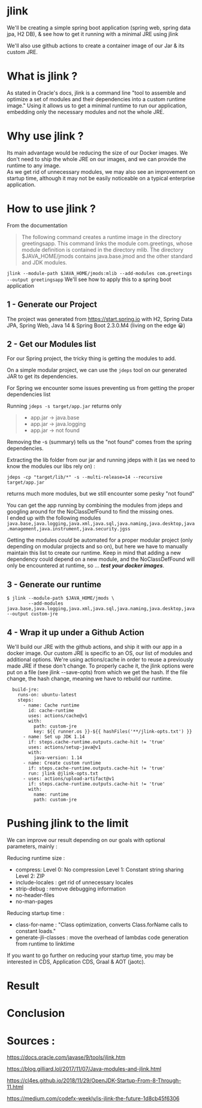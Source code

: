 # jlink
We'll be creating a simple spring boot application (spring web, spring data jpa, H2 DB), & see how to get it running with a minimal JRE using jlink

We'll also use github actions to create a container image of our Jar & its custom JRE.

# What is jlink ? 
As stated in Oracle's docs, jlink is a command line "tool to assemble and optimize a set of modules and their dependencies into a custom runtime image." 
Using it allows us to get a minimal runtime to run our application, embedding only the necessary modules and not the whole JRE. 

# Why use jlink ?
Its main advantage would be reducing the size of our Docker images. 
We don't need to ship the whole JRE on our images, and we can provide the runtime to any image.  
As we get rid of unnecessary modules, we may also see an improvement on startup time, although it may not be easily noticeable on a typical enterprise application.

# How to use jlink ?
From the documentation

> The following command creates a runtime image in the directory greetingsapp. This command links the module com.greetings, whose module definition is contained in the directory mlib. The directory $JAVA_HOME/jmods contains java.base.jmod and the other standard and JDK modules.

` jlink --module-path $JAVA_HOME/jmods:mlib --add-modules com.greetings --output greetingsapp `
We'll see how  to apply this to a spring boot application

## 1 - Generate our Project
The project was generated from https://start.spring.io with H2, Spring Data JPA, Spring Web, Java 14 & Spring Boot 2.3.0.M4 (living on the edge 😀) 

## 2 - Get our Modules list
For our Spring project, the tricky thing is getting the modules to add. 

On a simple modular project, we can use the `jdeps` tool on our generated JAR to get its dependencies. 

For Spring we encounter some issues preventing us from getting the proper dependencies list 

Running 
`jdeps -s target/app.jar`
returns only

> - app.jar -> java.base
> - app.jar -> java.logging
> - app.jar -> not found

Removing the -s (summary) tells us the "not found" comes from the spring dependencies. 

Extracting the lib folder from our jar and running jdeps with it (as we need to know the modules our libs rely on) :

`jdeps -cp "target/lib/*" -s --multi-release=14 --recursive target/app.jar`

returns much more modules, but we still encounter some pesky "not found" 

You can get the app running by combining the modules from jdeps and googling around for the NoClassDefFound to find the missing ones.  
I ended up with the following modules
`java.base,java.logging,java.xml,java.sql,java.naming,java.desktop,java.management,java.instrument,java.security.jgss`

Getting the modules _could_ be automated for a proper modular project (only depending on modular projects and so on), but here we have to manually maintain this list to create our runtime. Keep in mind that adding a new dependency could depend on a new module, and the NoClassDefFound will only be encountered at runtime, so ... **_test your docker images_**. 

## 3 - Generate our runtime
``` 
$ jlink --module-path $JAVA_HOME/jmods \ 
        --add-modules java.base,java.logging,java.xml,java.sql,java.naming,java.desktop,java.management,java.instrument,java.security.jgss     --output custom-jre
```

## 4 - Wrap it up under a Github Action
We'll build our JRE with the github actions, and ship it with our app in a docker image. 
Our custom JRE is specific to an OS, our list of modules and additional options. We're using actions/cache in order to reuse a previously made JRE if these don't change. To properly cache it, the jlink options were put on a file (see jlink --save-opts) from which we get the hash. If the file change, the hash change, meaning we have to rebuild our runtime. 
```
  build-jre:
    runs-on: ubuntu-latest
    steps:
      - name: Cache runtime
        id: cache-runtime
        uses: actions/cache@v1
        with:
          path: custom-jre
          key: ${{ runner.os }}-${{ hashFiles('**/jlink-opts.txt') }}
      - name: Set up JDK 1.14
        if: steps.cache-runtime.outputs.cache-hit != 'true'
        uses: actions/setup-java@v1
        with:
          java-version: 1.14
      - name: Create custom runtime
        if: steps.cache-runtime.outputs.cache-hit != 'true'
        run: jlink @jlink-opts.txt
      - uses: actions/upload-artifact@v1
        if: steps.cache-runtime.outputs.cache-hit != 'true'
        with:
          name: runtime
          path: custom-jre
```

# Pushing jlink to the limit 
We can improve our result depending on our goals with optional parameters, mainly :

Reducing runtime size :
- compress: 
Level 0: No compression
Level 1: Constant string sharing
Level 2: ZIP
- include-locales : get rid of unnecessary locales
- strip-debug : remove debugging information
- no-header-files
- no-man-pages 

Reducing startup time :
- class-for-name : "Class optimization, converts Class.forName calls to constant loads."
- generate-jli-classes : move the overhead of lambdas code generation from runtime to linktime 

If you want to go further on reducing your startup time, you may be interested in CDS, Application CDS, Graal & AOT (jaotc).  

# Result
# Conclusion


# Sources :
https://docs.oracle.com/javase/9/tools/jlink.htm

https://blog.gilliard.lol/2017/11/07/Java-modules-and-jlink.html

https://cl4es.github.io/2018/11/29/OpenJDK-Startup-From-8-Through-11.html

https://medium.com/codefx-weekly/is-jlink-the-future-1d8cb45f6306
